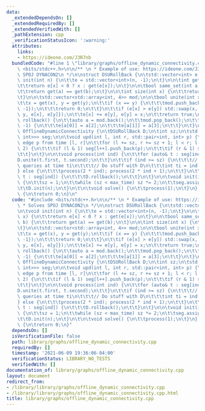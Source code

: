 ```yaml
---
data:
  _extendedDependsOn: []
  _extendedRequiredBy: []
  _extendedVerifiedWith: []
  _pathExtension: cpp
  _verificationStatusIcon: ':warning:'
  attributes:
    links:
    - https://ideone.com/J3R7nb
  bundledCode: "#line 1 \"library/graphs/offline_dynamic_connectivity.cpp\"\n#include\
    \ <bits/stdc++.h>\n\n/** \n * Example of use: https://ideone.com/J3R7nb\n * Solves\
    \ SPOJ DYNACON2\n */\n\nstruct DSURollBack {\n\tstd::vector<int> e;\n\n\tvoid\
    \ init(int n) {\n\t\te = std::vector<int>(n, -1);\n\t}\n\n\tint get(int x) {\n\
    \t\treturn e[x] < 0 ? x : get(e[x]);\n\t}\n\n\tbool same_set(int a, int b) {\n\
    \t\treturn get(a) == get(b);\n\t}\n\n\tint size(int x) {\n\t\treturn -e[get(x)];\n\
    \t}\n\n\tstd::vector<std::array<int, 4>> mod;\n\n\tbool unite(int x, int y) {\n\
    \t\tx = get(x), y = get(y);\n\t\tif (x == y) {\n\t\t\tmod.push_back({-1, -1, -1,\
    \ -1});\n\t\t\treturn 0;\n\t\t}\n\t\tif (e[x] > e[y]) std::swap(x, y);\n\t\tmod.push_back({x,\
    \ y, e[x], e[y]});\n\t\te[x] += e[y], e[y] = x;\n\t\treturn true;\n\t}\n\n\tvoid\
    \ rollback() {\n\t\tauto a = mod.back();\n\t\tmod.pop_back();\n\t\tif (a[0] !=\
    \ -1) {\n\t\t\te[a[0]] = a[2];\n\t\t\te[a[1]] = a[3];\n\t\t}\n\t}\n};\n\nstruct\
    \ OfflineDynamicConnectivity {\n\tDSURollBack D;\n\tint sz;\n\tstd::vector<std::vector<std::pair<int,\
    \ int>>> seg;\n\n\tvoid upd(int l, int r, std::pair<int, int> p) {\n\t\t// add\
    \ edge p from time [l, r]\n\t\tfor (l += sz, r += sz + 1; l < r; l /= 2, r /=\
    \ 2) {\n\t\t\tif (l & 1) seg[l++].push_back(p);\n\t\t\tif (r & 1) seg[--r].push_back(p);\n\
    \t\t}\n\t}\n\n\tvoid process(int ind) {\n\t\tfor (auto& t : seg[ind]) {\n\t\t\t\
    D.unite(t.first, t.second);\n\t\t}\n\t\tif (ind >= sz) {\n\t\t\t// Process the\
    \ queries at time ti\n\t\t\t// Do stuff with D\n\t\t\tint ti = ind - sz; \n\t\t\
    } else {\n\t\t\tprocess(2 * ind); process(2 * ind + 1);\n\t\t}\n\t\tfor (auto&\
    \ t : seg[ind]) {\n\t\t\tD.rollback();\n\t\t}\n\t}\n\n\tvoid init(int n, int max_time)\
    \ {\n\t\tsz = 1;\n\t\twhile (sz < max_time) sz *= 2;\n\t\tseg.assign(2 * sz, {});\n\
    \t\tD.init(n);\n\t}\n\t\n\tvoid solve() {\n\t\tprocess(1);\n\t}\n};\n\nint main()\
    \ {\n\treturn 0;\n}\n"
  code: "#include <bits/stdc++.h>\n\n/** \n * Example of use: https://ideone.com/J3R7nb\n\
    \ * Solves SPOJ DYNACON2\n */\n\nstruct DSURollBack {\n\tstd::vector<int> e;\n\
    \n\tvoid init(int n) {\n\t\te = std::vector<int>(n, -1);\n\t}\n\n\tint get(int\
    \ x) {\n\t\treturn e[x] < 0 ? x : get(e[x]);\n\t}\n\n\tbool same_set(int a, int\
    \ b) {\n\t\treturn get(a) == get(b);\n\t}\n\n\tint size(int x) {\n\t\treturn -e[get(x)];\n\
    \t}\n\n\tstd::vector<std::array<int, 4>> mod;\n\n\tbool unite(int x, int y) {\n\
    \t\tx = get(x), y = get(y);\n\t\tif (x == y) {\n\t\t\tmod.push_back({-1, -1, -1,\
    \ -1});\n\t\t\treturn 0;\n\t\t}\n\t\tif (e[x] > e[y]) std::swap(x, y);\n\t\tmod.push_back({x,\
    \ y, e[x], e[y]});\n\t\te[x] += e[y], e[y] = x;\n\t\treturn true;\n\t}\n\n\tvoid\
    \ rollback() {\n\t\tauto a = mod.back();\n\t\tmod.pop_back();\n\t\tif (a[0] !=\
    \ -1) {\n\t\t\te[a[0]] = a[2];\n\t\t\te[a[1]] = a[3];\n\t\t}\n\t}\n};\n\nstruct\
    \ OfflineDynamicConnectivity {\n\tDSURollBack D;\n\tint sz;\n\tstd::vector<std::vector<std::pair<int,\
    \ int>>> seg;\n\n\tvoid upd(int l, int r, std::pair<int, int> p) {\n\t\t// add\
    \ edge p from time [l, r]\n\t\tfor (l += sz, r += sz + 1; l < r; l /= 2, r /=\
    \ 2) {\n\t\t\tif (l & 1) seg[l++].push_back(p);\n\t\t\tif (r & 1) seg[--r].push_back(p);\n\
    \t\t}\n\t}\n\n\tvoid process(int ind) {\n\t\tfor (auto& t : seg[ind]) {\n\t\t\t\
    D.unite(t.first, t.second);\n\t\t}\n\t\tif (ind >= sz) {\n\t\t\t// Process the\
    \ queries at time ti\n\t\t\t// Do stuff with D\n\t\t\tint ti = ind - sz; \n\t\t\
    } else {\n\t\t\tprocess(2 * ind); process(2 * ind + 1);\n\t\t}\n\t\tfor (auto&\
    \ t : seg[ind]) {\n\t\t\tD.rollback();\n\t\t}\n\t}\n\n\tvoid init(int n, int max_time)\
    \ {\n\t\tsz = 1;\n\t\twhile (sz < max_time) sz *= 2;\n\t\tseg.assign(2 * sz, {});\n\
    \t\tD.init(n);\n\t}\n\t\n\tvoid solve() {\n\t\tprocess(1);\n\t}\n};\n\nint main()\
    \ {\n\treturn 0;\n}"
  dependsOn: []
  isVerificationFile: false
  path: library/graphs/offline_dynamic_connectivity.cpp
  requiredBy: []
  timestamp: '2021-06-09 19:36:06-04:00'
  verificationStatus: LIBRARY_NO_TESTS
  verifiedWith: []
documentation_of: library/graphs/offline_dynamic_connectivity.cpp
layout: document
redirect_from:
- /library/library/graphs/offline_dynamic_connectivity.cpp
- /library/library/graphs/offline_dynamic_connectivity.cpp.html
title: library/graphs/offline_dynamic_connectivity.cpp
---
```

